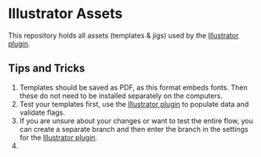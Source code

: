 # Illustrator Assets

This repository holds all assets (templates & jigs) used by the [Illustrator plugin](https://github.com/AMEA-AB/amea-cep-plugin).

## Tips and Tricks

1. Templates should be saved as PDF, as this format embeds fonts. Then these do not need to be installed separately on the computers.
2. Test your templates first, use the [Illustrator plugin](https://github.com/AMEA-AB/amea-cep-plugin) to populate data and validate flags.
3. If you are unsure about your changes or want to test the entire flow, you can create a separate branch and then enter the branch in the settings for the [Illustrator plugin](https://github.com/AMEA-AB/amea-cep-plugin).
4. 
